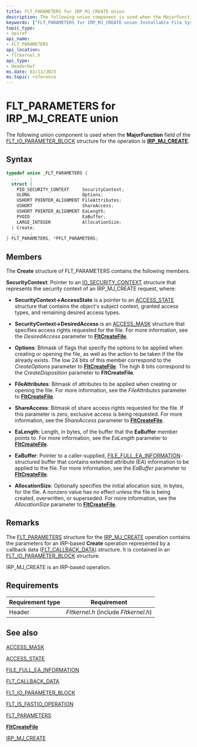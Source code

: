 ```yaml
---
title: FLT_PARAMETERS for IRP_MJ_CREATE Union
description: The following union component is used when the MajorFunction field of the FLT_IO_PARAMETER_BLOCK structure for the operation is IRP_MJ_CREATE.
keywords: ["FLT_PARAMETERS for IRP_MJ_CREATE union Installable File System Drivers", "FLT_PARAMETERS union Installable File System Drivers", "PFLT_PARAMETERS union pointer Installable File System Drivers"]
topic_type:
- apiref
api_name:
- FLT_PARAMETERS
api_location:
- fltkernel.h
api_type:
- HeaderDef
ms.date: 03/13/2023
ms.topic: reference
---
```


# FLT_PARAMETERS for IRP_MJ_CREATE union

The following union component is used when the **MajorFunction** field of the [FLT_IO_PARAMETER_BLOCK](/windows-hardware/drivers/ddi/fltkernel/ns-fltkernel-_flt_io_parameter_block) structure for the operation is [**IRP_MJ_CREATE**](irp-mj-create.md).

## Syntax

``` C
typedef union _FLT_PARAMETERS {
  ...    ;
  struct {
    PIO_SECURITY_CONTEXT     SecurityContext;
    ULONG                    Options;
    USHORT POINTER_ALIGNMENT FileAttributes;
    USHORT                   ShareAccess;
    USHORT POINTER_ALIGNMENT EaLength;
    PVOID                    EaBuffer;
    LARGE_INTEGER            AllocationSize;
  } Create;
  ...    ;
} FLT_PARAMETERS, *PFLT_PARAMETERS;
```

## Members

The **Create** structure of FLT_PARAMETERS contains the following members.

**SecurityContext**: Pointer to an [IO_SECURITY_CONTEXT](/windows-hardware/drivers/ddi/content/wdm/ns-wdm-_io_security_context) structure that represents the security context of an IRP_MJ_CREATE request, where:

- **SecurityContext->AccessState** is a pointer to an [ACCESS_STATE](/windows-hardware/drivers/ddi/wdm/ns-wdm-_access_state) structure that contains the object's subject context, granted access types, and remaining desired access types.

- **SecurityContext->DesiredAccess** is an [ACCESS_MASK](../kernel/access-mask.md) structure that specifies access rights requested for the file. For more information, see the *DesiredAccess* parameter to [**FltCreateFile**](/windows-hardware/drivers/ddi/fltkernel/nf-fltkernel-fltcreatefile).

- **Options**: Bitmask of flags that specify the options to be applied when creating or opening the file, as well as the action to be taken if the file already exists. The low 24 bits of this member correspond to the *CreateOptions* parameter to [**FltCreateFile**](/windows-hardware/drivers/ddi/fltkernel/nf-fltkernel-fltcreatefile). The high 8 bits correspond to the *CreateDisposition* parameter to **FltCreateFile**.

- **FileAttributes**: Bitmask of attributes to be applied when creating or opening the file. For more information, see the *FileAttributes* parameter to [**FltCreateFile**](/windows-hardware/drivers/ddi/fltkernel/nf-fltkernel-fltcreatefile).

- **ShareAccess**: Bitmask of share access rights requested for the file. If this parameter is zero, exclusive access is being requested. For more information, see the *ShareAccess* parameter to [**FltCreateFile**](/windows-hardware/drivers/ddi/fltkernel/nf-fltkernel-fltcreatefile).

- **EaLength**: Length, in bytes, of the buffer that the **EaBuffer** member points to. For more information, see the *EaLength* parameter to [**FltCreateFile**](/windows-hardware/drivers/ddi/fltkernel/nf-fltkernel-fltcreatefile).

- **EaBuffer**: Pointer to a caller-supplied, [FILE_FULL_EA_INFORMATION](/windows-hardware/drivers/ddi/wdm/ns-wdm-_file_full_ea_information)-structured buffer that contains extended attribute (EA) information to be applied to the file. For more information, see the *EaBuffer* parameter to [**FltCreateFile**](/windows-hardware/drivers/ddi/fltkernel/nf-fltkernel-fltcreatefile).

- **AllocationSize**: Optionally specifies the initial allocation size, in bytes, for the file. A nonzero value has no effect unless the file is being created, overwritten, or superseded. For more information, see the *AllocationSize* parameter to [**FltCreateFile**](/windows-hardware/drivers/ddi/fltkernel/nf-fltkernel-fltcreatefile).

## Remarks

The [FLT_PARAMETERS](/windows-hardware/drivers/ddi/fltkernel/ns-fltkernel-_flt_parameters) structure for the [IRP_MJ_CREATE](irp-mj-create.md) operation contains the parameters for an IRP-based **Create** operation represented by a callback data ([FLT_CALLBACK_DATA](/windows-hardware/drivers/ddi/fltkernel/ns-fltkernel-_flt_callback_data)) structure. It is contained in an [FLT_IO_PARAMETER_BLOCK](/windows-hardware/drivers/ddi/fltkernel/ns-fltkernel-_flt_io_parameter_block) structure.

IRP_MJ_CREATE is an IRP-based operation.

## Requirements

| Requirement type | Requirement |
| ---------------- | ----------- |
| Header | *Fltkernel.h* (include *Fltkernel.h*) |

## See also

[ACCESS_MASK](../kernel/access-mask.md)

[ACCESS_STATE](/windows-hardware/drivers/ddi/wdm/ns-wdm-_access_state)

[FILE_FULL_EA_INFORMATION](/windows-hardware/drivers/ddi/wdm/ns-wdm-_file_full_ea_information)

[FLT_CALLBACK_DATA](/windows-hardware/drivers/ddi/fltkernel/ns-fltkernel-_flt_callback_data)

[FLT_IO_PARAMETER_BLOCK](/windows-hardware/drivers/ddi/fltkernel/ns-fltkernel-_flt_io_parameter_block)

[FLT_IS_FASTIO_OPERATION](/windows-hardware/drivers/ddi/fltkernel/nf-fltkernel-flt_is_fastio_operation)

[FLT_PARAMETERS](/windows-hardware/drivers/ddi/fltkernel/ns-fltkernel-_flt_parameters)

[**FltCreateFile**](/windows-hardware/drivers/ddi/fltkernel/nf-fltkernel-fltcreatefile)

[IRP_MJ_CREATE](irp-mj-create.md)
